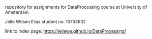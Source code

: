 repository for assignments for DataProcessing course at University of Amsterdam.

Jelle Witsen Elias
student no. 10753532

link to index page: https://jellewe.github.io/DataProcessing/
